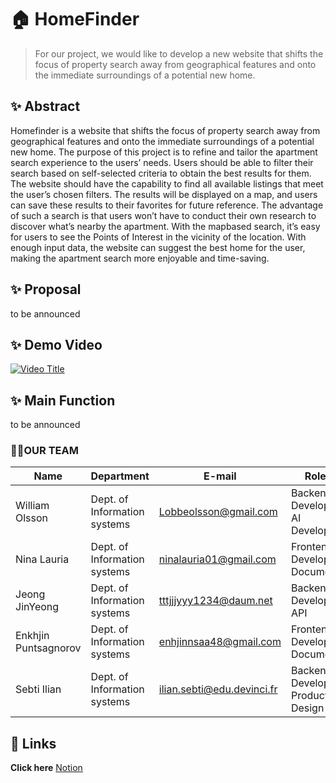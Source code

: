 # 🏠 HomeFinder
> For our project, we would like to develop a new website that shifts the focus of property search away from geographical features and onto the immediate surroundings of a potential new home.
## ✨  Abstract 
Homefinder is a website that shifts the focus of property search away from geographical features and onto the immediate surroundings of a potential new home. The purpose of this project is to refine and tailor the apartment search experience to the users’ needs. Users should be able to filter their search based on self-selected criteria to obtain the best results for them. The website should have the capability to find all available listings that meet the user’s chosen filters. The results will be displayed on a map, and users can save these results to their favorites for future reference. The advantage of such a search is that users won’t have to conduct their own research to discover what’s nearby the apartment. With the mapbased search, it’s easy for users to see the Points of Interest in the vicinity of the location. With enough input data, the website can suggest the best home for the user, making the apartment search more enjoyable and time-saving.
## ✨ Proposal
to be announced
## ✨ Demo Video
[![Video Title](https://img.youtube.com/vi/7K3Hfz9UwnM/maxresdefault.jpg)](https://www.youtube.com/watch?v=7K3Hfz9UwnM)

## ✨ Main Function
to be announced



### 👨‍💻OUR TEAM

| Name                 | Department                | E-mail                         | Role                  |
|----------------------|---------------------------|--------------------------------|------------------------|
| William Olsson       | Dept. of Information systems | Lobbeolsson@gmail.com        |Backend Developer<br>AI Developer|
| Nina Lauria          | Dept. of Information systems | ninalauria01@gmail.com       |Frontend Developer<br>Document |
| Jeong JinYeong       | Dept. of Information systems | tttjjjyyy1234@daum.net        |Backend Developer<br>API |
| Enkhjin Puntsagnorov | Dept. of Information systems | enhjinnsaa48@gmail.com       | Frontend Developer<br>Document|
| Sebti Ilian          | Dept. of Information systems | ilian.sebti@edu.devinci.fr    |Backend Developer<br>Product Design|


## 🔗 Links
**Click here** [Notion](https://www.notion.so/SE-AI-PROJECT-049c1785b9c34c42b0e3df434063abc9)

